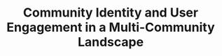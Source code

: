---
title: "Community Identity and User Engagement in a Multi-Community Landscape"
authors: 
  - { id: 'justinez', tag: '*' }
  - { id: 'willh', tag: '*' }
  - { id: 'cristiand', tag: '' }
  - { id: 'danj', tag: '' }
  - { id: 'jurel', tag: '' }
venue: Proceedings of ICWSM, 2017. To appear. * Equal contributions.
---